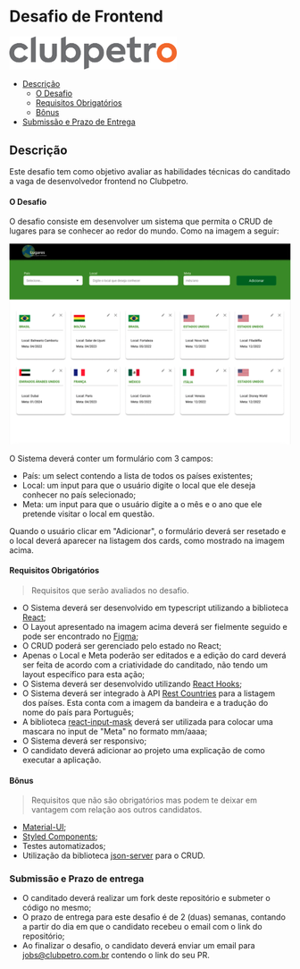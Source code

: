 # Desafio de Frontend

<img src="./logo-clubpetro.png"
     alt="Clubpetro" width="300">

- [Descrição](#descrição)
  - [O Desafio](#o-desafio)
  - [Requisitos Obrigatórios](#requisitos-obrigatórios)
  - [Bônus](#bônus)
- [Submissão e Prazo de Entrega](#submissão-e-prazo-de-entrega)

## Descrição

Este desafio tem como objetivo avaliar as habilidades técnicas do canditado a vaga de desenvolvedor frontend no Clubpetro.

#### O Desafio

O desafio consiste em desenvolver um sistema que permita o CRUD de lugares para se conhecer ao redor do mundo. Como na imagem a seguir:

<img src="./challenge.png" alt="Desafio" >

O Sistema deverá conter um formulário com 3 campos:

- País: um select contendo a lista de todos os países existentes;
- Local: um input para que o usuário digite o local que ele deseja conhecer no país selecionado;
- Meta: um input para que o usuário digite a o mês e o ano que ele pretende visitar o local em questão.

Quando o usuário clicar em "Adicionar", o formulário deverá ser resetado e o local deverá aparecer na listagem dos cards, como mostrado na imagem acima.

#### Requisitos Obrigatórios

> Requisitos que serão avaliados no desafio.

- O Sistema deverá ser desenvolvido em typescript utilizando a biblioteca [React](https://pt-br.reactjs.org/);
- O Layout apresentado na imagem acima deverá ser fielmente seguido e pode ser encontrado no [Figma](https://www.figma.com/file/IC0xt3K3X21rLEfLRQ3mpl/Lugares-que-quero-conhecer?node-id=0%3A1);
- O CRUD poderá ser gerenciado pelo estado no React;
- Apenas o Local e Meta poderão ser editados e a edição do card deverá ser feita de acordo com a criatividade do canditado, não tendo um layout específico para esta ação;
- O Sistema deverá ser desenvolvido utilizando [React Hooks](https://pt-br.reactjs.org/docs/hooks-intro.html);
- O Sistema deverá ser integrado à API [Rest Countries](https://restcountries.eu/rest/v2/all) para a listagem dos países. Esta conta com a imagem da bandeira e a tradução do nome do país para Português;
- A biblioteca [react-input-mask](https://www.npmjs.com/package/react-input-mask) deverá ser utilizada para colocar uma mascara no input de "Meta" no formato mm/aaaa;
- O Sistema deverá ser responsivo;
- O candidato deverá adicionar ao projeto uma explicação de como executar a aplicação.

#### Bônus

> Requisitos que não são obrigatórios mas podem te deixar em vantagem com relação aos outros candidatos.

- [Material-UI](https://material-ui.com/pt/);
- [Styled Components](https://styled-components.com/);
- Testes automatizados;
- Utilização da biblioteca [json-server](https://www.npmjs.com/package/json-server) para o CRUD.

### Submissão e Prazo de entrega

- O canditado deverá realizar um fork deste repositório e submeter o código no mesmo;
- O prazo de entrega para este desafio é de 2 (duas) semanas, contando a partir do dia em que o candidato recebeu o email com o link do repositório;
- Ao finalizar o desafio, o candidato deverá enviar um email para jobs@clubpetro.com.br contendo o link do seu PR.
